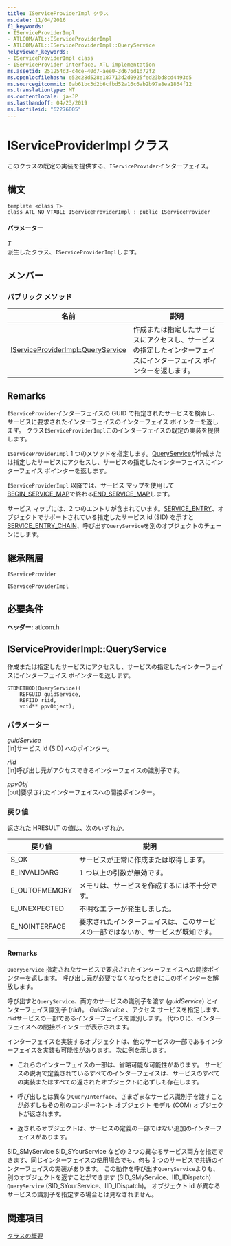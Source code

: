 ```yaml
---
title: IServiceProviderImpl クラス
ms.date: 11/04/2016
f1_keywords:
- IServiceProviderImpl
- ATLCOM/ATL::IServiceProviderImpl
- ATLCOM/ATL::IServiceProviderImpl::QueryService
helpviewer_keywords:
- IServiceProviderImpl class
- IServiceProvider interface, ATL implementation
ms.assetid: 251254d3-c4ce-40d7-aee0-3d676d1d72f2
ms.openlocfilehash: e52c28d528e187713d2d0925fed23bd8cd4493d5
ms.sourcegitcommit: 0ab61bc3d2b6cfbd52a16c6ab2b97a8ea1864f12
ms.translationtype: MT
ms.contentlocale: ja-JP
ms.lasthandoff: 04/23/2019
ms.locfileid: "62276005"
---
```

# <a name="iserviceproviderimpl-class"></a>IServiceProviderImpl クラス

このクラスの既定の実装を提供する、`IServiceProvider`インターフェイス。

## <a name="syntax"></a>構文

```
template <class T>
class ATL_NO_VTABLE IServiceProviderImpl : public IServiceProvider
```

#### <a name="parameters"></a>パラメーター

*T*<br/>
派生したクラス、`IServiceProviderImpl`します。

## <a name="members"></a>メンバー

### <a name="public-methods"></a>パブリック メソッド

|名前|説明|
|----------|-----------------|
|[IServiceProviderImpl::QueryService](#queryservice)|作成または指定したサービスにアクセスし、サービスの指定したインターフェイスにインターフェイス ポインターを返します。|

## <a name="remarks"></a>Remarks

`IServiceProvider`インターフェイスの GUID で指定されたサービスを検索し、サービスに要求されたインターフェイスのインターフェイス ポインターを返します。 クラス`IServiceProviderImpl`このインターフェイスの既定の実装を提供します。

`IServiceProviderImpl` 1 つのメソッドを指定します。[QueryService](#queryservice)が作成または指定したサービスにアクセスし、サービスの指定したインターフェイスにインターフェイス ポインターを返します。

`IServiceProviderImpl` 以降では、サービス マップを使用して[BEGIN_SERVICE_MAP](service-map-macros.md#begin_service_map)で終わる[END_SERVICE_MAP](service-map-macros.md#end_service_map)します。

サービス マップには、2 つのエントリが含まれています。[SERVICE_ENTRY](service-map-macros.md#service_entry)、オブジェクトでサポートされている指定したサービス id (SID) を示すと[SERVICE_ENTRY_CHAIN](service-map-macros.md#service_entry_chain)、呼び出す`QueryService`を別のオブジェクトのチェーンにします。

## <a name="inheritance-hierarchy"></a>継承階層

`IServiceProvider`

`IServiceProviderImpl`

## <a name="requirements"></a>必要条件

**ヘッダー:** atlcom.h

##  <a name="queryservice"></a>  IServiceProviderImpl::QueryService

作成または指定したサービスにアクセスし、サービスの指定したインターフェイスにインターフェイス ポインターを返します。

```
STDMETHOD(QueryService)(
    REFGUID guidService,
    REFIID riid,
    void** ppvObject);
```

### <a name="parameters"></a>パラメーター

*guidService*<br/>
[in]サービス id (SID) へのポインター。

*riid*<br/>
[in]呼び出し元がアクセスできるインターフェイスの識別子です。

*ppvObj*<br/>
[out]要求されたインターフェイスへの間接ポインター。

### <a name="return-value"></a>戻り値

返された HRESULT の値は、次のいずれか。

|戻り値|説明|
|------------------|-------------|
|S_OK|サービスが正常に作成または取得します。|
|E_INVALIDARG|1 つ以上の引数が無効です。|
|E_OUTOFMEMORY|メモリは、サービスを作成するには不十分です。|
|E_UNEXPECTED|不明なエラーが発生しました。|
|E_NOINTERFACE|要求されたインターフェイスは、このサービスの一部ではないか、サービスが既知です。|

### <a name="remarks"></a>Remarks

`QueryService` 指定されたサービスで要求されたインターフェイスへの間接ポインターを返します。 呼び出し元が必要でなくなったときにこのポインターを解放します。

呼び出すと`QueryService`、両方のサービスの識別子を渡す (*guidService*) とインターフェイス識別子 (*riid*)。 *GuidService* 、アクセス サービスを指定します、 *riid*サービスの一部であるインターフェイスを識別します。 代わりに、インターフェイスへの間接ポインターが表示されます。

インターフェイスを実装するオブジェクトは、他のサービスの一部であるインターフェイスを実装も可能性があります。 次に例を示します。

- これらのインターフェイスの一部は、省略可能な可能性があります。 サービスの説明で定義されているすべてのインターフェイスは、サービスのすべての実装またはすべての返されたオブジェクトに必ずしも存在します。

- 呼び出しとは異なり`QueryInterface`、さまざまなサービス識別子を渡すことが必ずしもその別のコンポーネント オブジェクト モデル (COM) オブジェクトが返されます。

- 返されるオブジェクトは、サービスの定義の一部ではない追加のインターフェイスがあります。

SID_SMyService SID_SYourService などの 2 つの異なるサービス両方を指定できます、同じインターフェイスの使用場合でも、何も 2 つのサービスで共通のインターフェイスの実装があります。 この動作を呼び出す`QueryService`よりも、別のオブジェクトを返すことができます (SID_SMyService、IID_IDispatch) `QueryService` (SID_SYourService、IID_IDispatch)。 オブジェクト id が異なるサービスの識別子を指定する場合とは見なされません。

## <a name="see-also"></a>関連項目

[クラスの概要](../../atl/atl-class-overview.md)
